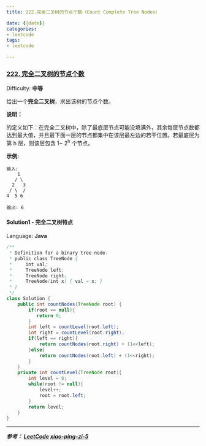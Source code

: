 ```yaml
---
title: 222.完全二叉树的节点个数（Count Complete Tree Nodes）

date: {{date}}
categories:
- leetcode
tags:
- leetcode

---
```

### [222\. 完全二叉树的节点个数](https://leetcode-cn.com/problems/count-complete-tree-nodes/)

Difficulty: **中等**


给出一个**完全二叉树**，求出该树的节点个数。

**说明：**

的定义如下：在完全二叉树中，除了最底层节点可能没填满外，其余每层节点数都达到最大值，并且最下面一层的节点都集中在该层最左边的若干位置。若最底层为第 h 层，则该层包含 1~ 2<sup>h</sup> 个节点。

**示例:**

```
输入:
    1
   / \
  2   3
 / \  /
4  5 6

输出: 6
```


#### Solution1 - 完全二叉树特点

Language: **Java**

```java
​/**
 * Definition for a binary tree node.
 * public class TreeNode {
 *     int val;
 *     TreeNode left;
 *     TreeNode right;
 *     TreeNode(int x) { val = x; }
 * }
 */
class Solution {
    public int countNodes(TreeNode root) {
        if(root == null){
           return 0;
        }
        int left = countLevel(root.left);
        int right = countLevel(root.right);
        if(left == right){
            return countNodes(root.right) + (1<<left);
        }else{
            return countNodes(root.left) + (1<<right);
        }
    }
    private int countLevel(TreeNode root){
        int level = 0;
        while(root != null){
            level++;
            root = root.left;
        }
        return level;
    }
}
```


---
***参考：
[LeetCode](https://leetcode-cn.com/problems/count-complete-tree-nodes)
[xiao-ping-zi-5](https://leetcode-cn.com/problems/count-complete-tree-nodes/solution/chang-gui-jie-fa-he-ji-bai-100de-javajie-fa-by-xia/)***
